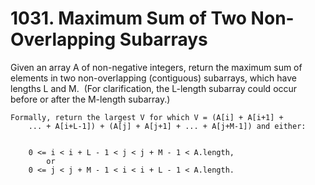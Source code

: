 # 1031. Maximum Sum of Two Non-Overlapping Subarrays

Given an array A of non-negative integers, return the maximum sum of elements in
        two non-overlapping (contiguous) subarrays, which have lengths L and
        M.  (For clarification, the L-length subarray could occur
        before or after the M-length subarray.)

    Formally, return the largest V for which V = (A[i] + A[i+1] +
        ... + A[i+L-1]) + (A[j] + A[j+1] + ... + A[j+M-1]) and either:

    
        0 <= i < i + L - 1 < j < j + M - 1 < A.length,
            or
        0 <= j < j + M - 1 < i < i + L - 1 < A.length.